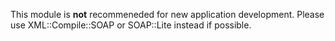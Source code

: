 This module is **not** recommeneded for new application development. Please use XML::Compile::SOAP or SOAP::Lite instead if possible.

